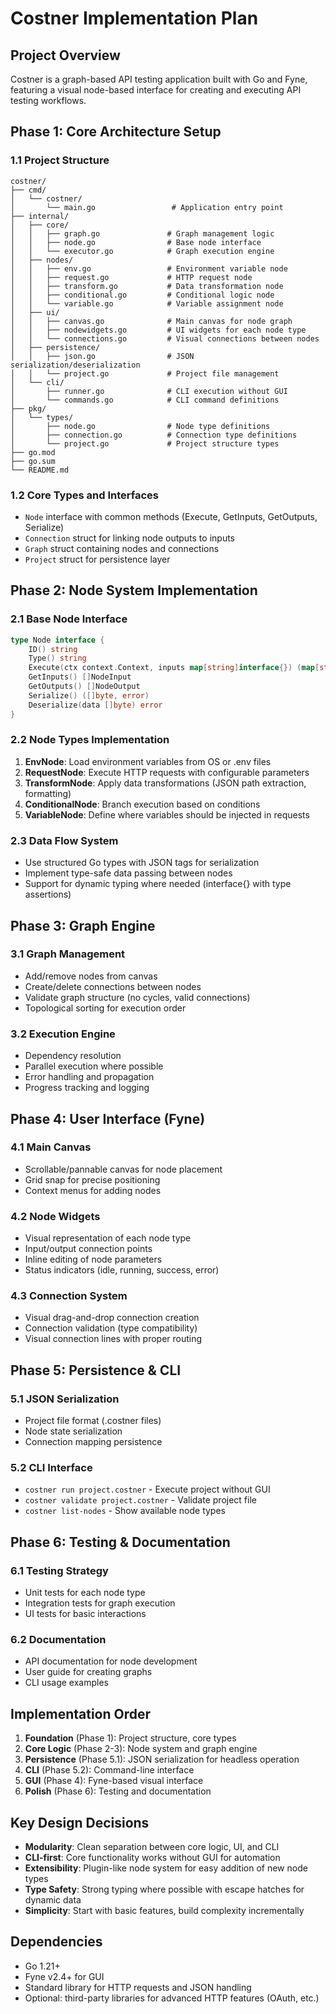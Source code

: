 # Costner Implementation Plan

## Project Overview
Costner is a graph-based API testing application built with Go and Fyne, featuring a visual node-based interface for creating and executing API testing workflows.

## Phase 1: Core Architecture Setup

### 1.1 Project Structure
```
costner/
├── cmd/
│   └── costner/
│       └── main.go                 # Application entry point
├── internal/
│   ├── core/
│   │   ├── graph.go               # Graph management logic
│   │   ├── node.go                # Base node interface
│   │   └── executor.go            # Graph execution engine
│   ├── nodes/
│   │   ├── env.go                 # Environment variable node
│   │   ├── request.go             # HTTP request node
│   │   ├── transform.go           # Data transformation node
│   │   ├── conditional.go         # Conditional logic node
│   │   └── variable.go            # Variable assignment node
│   ├── ui/
│   │   ├── canvas.go              # Main canvas for node graph
│   │   ├── nodewidgets.go         # UI widgets for each node type
│   │   └── connections.go         # Visual connections between nodes
│   ├── persistence/
│   │   ├── json.go                # JSON serialization/deserialization
│   │   └── project.go             # Project file management
│   └── cli/
│       ├── runner.go              # CLI execution without GUI
│       └── commands.go            # CLI command definitions
├── pkg/
│   └── types/
│       ├── node.go                # Node type definitions
│       ├── connection.go          # Connection type definitions
│       └── project.go             # Project structure types
├── go.mod
├── go.sum
└── README.md
```

### 1.2 Core Types and Interfaces
- `Node` interface with common methods (Execute, GetInputs, GetOutputs, Serialize)
- `Connection` struct for linking node outputs to inputs
- `Graph` struct containing nodes and connections
- `Project` struct for persistence layer

## Phase 2: Node System Implementation

### 2.1 Base Node Interface
```go
type Node interface {
    ID() string
    Type() string
    Execute(ctx context.Context, inputs map[string]interface{}) (map[string]interface{}, error)
    GetInputs() []NodeInput
    GetOutputs() []NodeOutput
    Serialize() ([]byte, error)
    Deserialize(data []byte) error
}
```

### 2.2 Node Types Implementation
1. **EnvNode**: Load environment variables from OS or .env files
2. **RequestNode**: Execute HTTP requests with configurable parameters
3. **TransformNode**: Apply data transformations (JSON path extraction, formatting)
4. **ConditionalNode**: Branch execution based on conditions
5. **VariableNode**: Define where variables should be injected in requests

### 2.3 Data Flow System
- Use structured Go types with JSON tags for serialization
- Implement type-safe data passing between nodes
- Support for dynamic typing where needed (interface{} with type assertions)

## Phase 3: Graph Engine

### 3.1 Graph Management
- Add/remove nodes from canvas
- Create/delete connections between nodes
- Validate graph structure (no cycles, valid connections)
- Topological sorting for execution order

### 3.2 Execution Engine
- Dependency resolution
- Parallel execution where possible
- Error handling and propagation
- Progress tracking and logging

## Phase 4: User Interface (Fyne)

### 4.1 Main Canvas
- Scrollable/pannable canvas for node placement
- Grid snap for precise positioning
- Context menus for adding nodes

### 4.2 Node Widgets
- Visual representation of each node type
- Input/output connection points
- Inline editing of node parameters
- Status indicators (idle, running, success, error)

### 4.3 Connection System
- Visual drag-and-drop connection creation
- Connection validation (type compatibility)
- Visual connection lines with proper routing

## Phase 5: Persistence & CLI

### 5.1 JSON Serialization
- Project file format (.costner files)
- Node state serialization
- Connection mapping persistence

### 5.2 CLI Interface
- `costner run project.costner` - Execute project without GUI
- `costner validate project.costner` - Validate project file
- `costner list-nodes` - Show available node types

## Phase 6: Testing & Documentation

### 6.1 Testing Strategy
- Unit tests for each node type
- Integration tests for graph execution
- UI tests for basic interactions

### 6.2 Documentation
- API documentation for node development
- User guide for creating graphs
- CLI usage examples

## Implementation Order

1. **Foundation** (Phase 1): Project structure, core types
2. **Core Logic** (Phase 2-3): Node system and graph engine
3. **Persistence** (Phase 5.1): JSON serialization for headless operation
4. **CLI** (Phase 5.2): Command-line interface
5. **GUI** (Phase 4): Fyne-based visual interface
6. **Polish** (Phase 6): Testing and documentation

## Key Design Decisions

- **Modularity**: Clean separation between core logic, UI, and CLI
- **CLI-first**: Core functionality works without GUI for automation
- **Extensibility**: Plugin-like node system for easy addition of new node types
- **Type Safety**: Strong typing where possible with escape hatches for dynamic data
- **Simplicity**: Start with basic features, build complexity incrementally

## Dependencies
- Go 1.21+
- Fyne v2.4+ for GUI
- Standard library for HTTP requests and JSON handling
- Optional: third-party libraries for advanced HTTP features (OAuth, etc.)